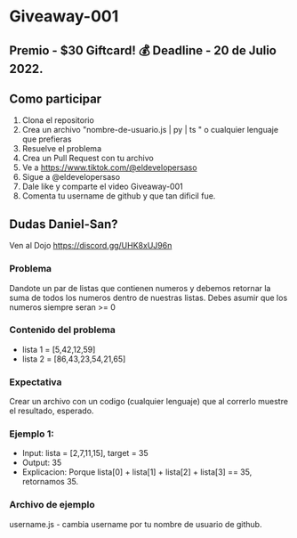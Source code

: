 # Giveaway-001
 ## Premio - $30 Giftcard! 💰 Deadline - 20 de Julio 2022.
 ## Como participar 
  1. Clona el repositorio
  2. Crea un archivo "nombre-de-usuario.js | py | ts " o cualquier lenguaje que prefieras
  3. Resuelve el problema
  4. Crea un Pull Request con tu archivo 
  5. Ve a https://www.tiktok.com/@eldevelopersaso
  6. Sigue a @eldevelopersaso
  7. Dale like y comparte el video Giveaway-001
  8. Comenta tu username de github y que tan dificil fue.

## Dudas Daniel-San?
Ven al Dojo https://discord.gg/UHK8xUJ96n  

 ### Problema
 Dandote un par de listas que contienen numeros y debemos retornar la suma de todos los numeros dentro de nuestras listas.
 Debes asumir que los numeros siempre seran >= 0
 
### Contenido del problema
* lista 1 = [5,42,12,59]
* lista 2 = [86,43,23,54,21,65] 
  
### Expectativa
Crear un archivo con un codigo (cualquier lenguaje) que al correrlo muestre el resultado, esperado.
 
### Ejemplo 1:
* Input: lista = [2,7,11,15], target = 35
* Output: 35
* Explicacion: Porque lista[0] + lista[1] + lista[2] + lista[3] == 35, retornamos 35.

### Archivo de ejemplo
username.js - cambia username por tu nombre de usuario de github.
